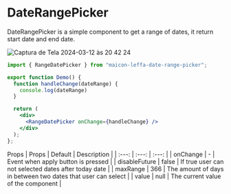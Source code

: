 # DateRangePicker

DateRangePicker is a simple component to get a range of dates, it return start date and end date.

![Captura de Tela 2024-03-12 às 20 42 24](https://github.com/MaiconLeffa/DateRangePicker/assets/41764184/3c7864ed-bd1d-4a2b-a749-3012e514be37)

```jsx
import { RangeDatePicker } from "maicon-leffa-date-range-picker";

export function Demo() {
  function handleChange(dateRange) {
    console.log(dateRange)
  }

  return (
    <div>
      <RangeDatePicker onChange={handleChange} />
    </div>
  );
};
```

Props
| Props | Default | Description | 
| :---: | :---: |  :---: |
| onChange | - | Event when apply button is pressed |
| disableFuture | false | If true user can not selected dates after today date |
| maxRange | 366 | The amount of days in between two dates that user can select |
| value | null | The current value of the component |
